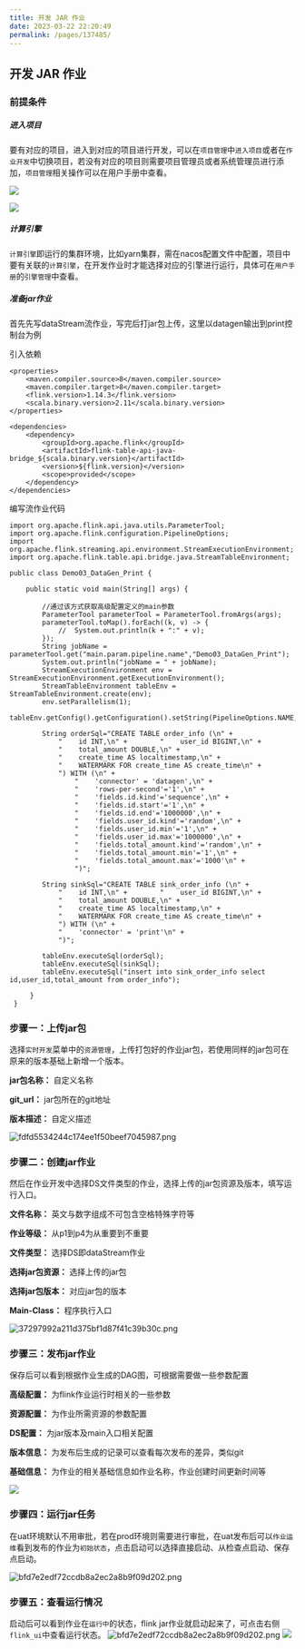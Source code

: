 ```yaml
---
title: 开发 JAR 作业
date: 2023-03-22 22:20:49
permalink: /pages/137485/
---
```

## 开发 JAR 作业
### 前提条件
##### **进入项目**

要有对应的项目，进入到对应的项目进行开发，可以在`项目管理`中`进入项目`或者在`作业开发`中切换项目，若没有对应的项目则需要项目管理员或者系统管理员进行添加，`项目管理`相关操作可以在用户手册中查看。

![](/chitu-sdp-website/docs/quickStart/进入项目.png)

![](/chitu-sdp-website/docs/quickStart/切换项目.png)



##### **计算引擎**

`计算引擎`即运行的集群环境，比如yarn集群，需在nacos配置文件中配置，项目中要有关联的`计算引擎`，在开发作业时才能选择对应的引擎进行运行，具体可在`用户手册`的`引擎管理`中查看。



##### **准备jar作业**

首先先写dataStream流作业，写完后打jar包上传，这里以datagen输出到print控制台为例



引入依赖

```
<properties>
    <maven.compiler.source>8</maven.compiler.source>
    <maven.compiler.target>8</maven.compiler.target>
    <flink.version>1.14.3</flink.version>
    <scala.binary.version>2.11</scala.binary.version>
</properties>

<dependencies>
    <dependency>
        <groupId>org.apache.flink</groupId>
        <artifactId>flink-table-api-java-bridge_${scala.binary.version}</artifactId>
        <version>${flink.version}</version>
        <scope>provided</scope>
    </dependency>
</dependencies>
```



编写流作业代码

```
import org.apache.flink.api.java.utils.ParameterTool;
import org.apache.flink.configuration.PipelineOptions;
import org.apache.flink.streaming.api.environment.StreamExecutionEnvironment;
import org.apache.flink.table.api.bridge.java.StreamTableEnvironment;

public class Demo03_DataGen_Print {

    public static void main(String[] args) {
    
        //通过该方式获取高级配置定义的main参数
        ParameterTool parameterTool = ParameterTool.fromArgs(args);
        parameterTool.toMap().forEach((k, v) -> {
            //  System.out.println(k + ":" + v);
        });
        String jobName = parameterTool.get("main.param.pipeline.name","Demo03_DataGen_Print");
        System.out.println("jobName = " + jobName);
        StreamExecutionEnvironment env = StreamExecutionEnvironment.getExecutionEnvironment();
        StreamTableEnvironment tableEnv = StreamTableEnvironment.create(env);
        env.setParallelism(1);
        tableEnv.getConfig().getConfiguration().setString(PipelineOptions.NAME,jobName);
        
        String orderSql="CREATE TABLE order_info (\n" +
            "    id INT,\n" +        "    user_id BIGINT,\n" +
            "    total_amount DOUBLE,\n" +
            "    create_time AS localtimestamp,\n" +
            "    WATERMARK FOR create_time AS create_time\n" +
            ") WITH (\n" +
                "    'connector' = 'datagen',\n" +
                "    'rows-per-second'='1',\n" +
                "    'fields.id.kind'='sequence',\n" +
                "    'fields.id.start'='1',\n" +
                "    'fields.id.end'='1000000',\n" +
                "    'fields.user_id.kind'='random',\n" +
                "    'fields.user_id.min'='1',\n" +
                "    'fields.user_id.max'='1000000',\n" +
                "    'fields.total_amount.kind'='random',\n" +
                "    'fields.total_amount.min'='1',\n" +
                "    'fields.total_amount.max'='1000'\n" +
                ")";
                
        String sinkSql="CREATE TABLE sink_order_info (\n" +
            "    id INT,\n" +        "    user_id BIGINT,\n" +
            "    total_amount DOUBLE,\n" +
            "    create_time AS localtimestamp,\n" +
            "    WATERMARK FOR create_time AS create_time\n" +
            ") WITH (\n" +
            "    'connector' = 'print'\n" +
            ")";
         
        tableEnv.executeSql(orderSql);
        tableEnv.executeSql(sinkSql);
        tableEnv.executeSql("insert into sink_order_info select id,user_id,total_amount from order_info");
        
     }
 }

```



### 步骤一：上传jar包

选择`实时开发`菜单中的`资源管理`，上传打包好的作业jar包，若使用同样的jar包可在原来的版本基础上新增一个版本。

**jar包名称：** 自定义名称

**git_url：** jar包所在的git地址

**版本描述：** 自定义描述

![fdfd5534244c174ee1f50beef7045987.png](/chitu-sdp-website/docs/quickStart/上传jar.png)



### 步骤二：创建jar作业

然后在作业开发中选择DS文件类型的作业，选择上传的jar包资源及版本，填写运行入口。

**文件名称：** 英文与数字组成不可包含空格特殊字符等

**作业等级：** 从p1到p4为从重要到不重要

**文件类型：** 选择DS即dataStream作业

**选择jar包资源：** 选择上传的jar包

**选择jar包版本：** 对应jar包的版本

**Main-Class：** 程序执行入口

![37297992a211d375bf1d87f41c39b30c.png](/chitu-sdp-website/docs/quickStart/新建jar作业.png)



### 步骤三：发布jar作业

保存后可以看到根据作业生成的DAG图，可根据需要做一些参数配置

**高级配置：** 为flink作业运行时相关的一些参数

**资源配置：** 为作业所需资源的参数配置

**DS配置：** 为jar版本及main入口相关配置

**版本信息：** 为发布后生成的记录可以查看每次发布的差异，类似git

**基础信息：** 为作业的相关基础信息如作业名称，作业创建时间更新时间等

![](/chitu-sdp-website/docs/quickStart/发布jar.png)



### 步骤四：运行jar任务

在uat环境默认不用审批，若在prod环境则需要进行审批，在uat发布后可以`作业运维`看到发布的作业为`初始状态`，点击启动可以选择直接启动、从检查点启动、保存点启动。

![bfd7e2edf72ccdb8a2ec2a8b9f09d202.png](/chitu-sdp-website/docs/quickStart/运行jar.png)



### 步骤五：查看运行情况

启动后可以看到作业在`运行中`的状态，flink jar作业就启动起来了，可点击右侧`flink_ui`中查看运行状态。
![bfd7e2edf72ccdb8a2ec2a8b9f09d202.png](/chitu-sdp-website/docs/quickStart/运行中jar.png)
![](/chitu-sdp-website/docs/quickStart/jar_flink_ui.png)
